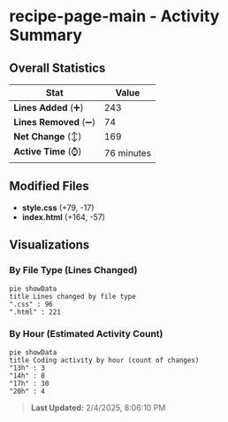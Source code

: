 # recipe-page-main - Activity Summary 

## Overall Statistics

| Stat                   | Value                                                             |
| ---------------------- | ----------------------------------------------------------------- |
| **Lines Added** (➕)   | 243                                          |
| **Lines Removed** (➖) | 74                                        |
| **Net Change** (↕)    | 169                |
| **Active Time** (⌚)   | 76 minutes |


## Modified Files
- **style.css** (+79, -17)
- **index.html** (+164, -57)

## Visualizations

### By File Type (Lines Changed)

```mermaid
pie showData
title Lines changed by file type
".css" : 96
".html" : 221
```

### By Hour (Estimated Activity Count)

```mermaid
pie showData
title Coding activity by hour (count of changes)
"13h" : 3
"14h" : 8
"17h" : 30
"20h" : 4
```


> **Last Updated:** 2/4/2025, 8:06:10 PM